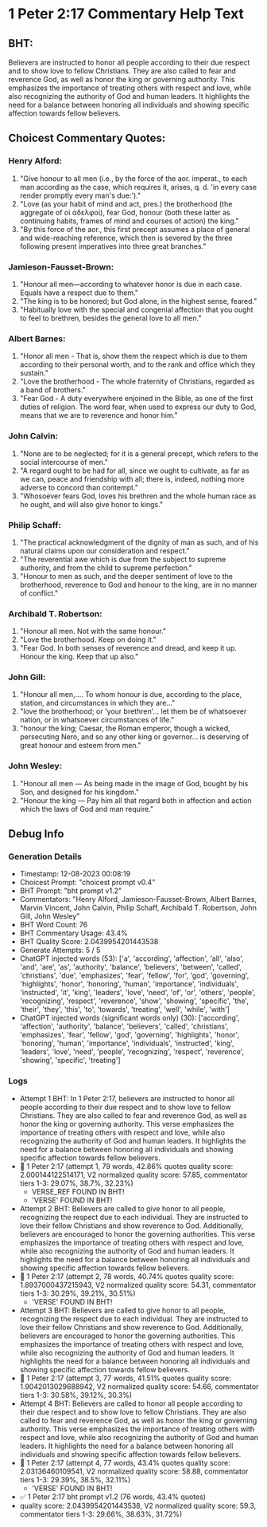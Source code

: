 # 1 Peter 2:17 Commentary Help Text

## BHT:
Believers are instructed to honor all people according to their due respect and to show love to fellow Christians. They are also called to fear and reverence God, as well as honor the king or governing authority. This emphasizes the importance of treating others with respect and love, while also recognizing the authority of God and human leaders. It highlights the need for a balance between honoring all individuals and showing specific affection towards fellow believers.

## Choicest Commentary Quotes:
### Henry Alford:
1. "Give honour to all men (i.e., by the force of the aor. imperat., to each man according as the case, which requires it, arises, q. d. 'in every case render promptly every man's due:')."
2. "Love (as your habit of mind and act, pres.) the brotherhood (the aggregate of οἱ ἀδελφοί), fear God, honour (both these latter as continuing habits, frames of mind and courses of action) the king."
3. "By this force of the aor., this first precept assumes a place of general and wide-reaching reference, which then is severed by the three following present imperatives into three great branches."

### Jamieson-Fausset-Brown:
1. "Honour all men—according to whatever honor is due in each case. Equals have a respect due to them."
2. "The king is to be honored; but God alone, in the highest sense, feared."
3. "Habitually love with the special and congenial affection that you ought to feel to brethren, besides the general love to all men."

### Albert Barnes:
1. "Honor all men - That is, show them the respect which is due to them according to their personal worth, and to the rank and office which they sustain."
2. "Love the brotherhood - The whole fraternity of Christians, regarded as a band of brothers."
3. "Fear God - A duty everywhere enjoined in the Bible, as one of the first duties of religion. The word fear, when used to express our duty to God, means that we are to reverence and honor him."

### John Calvin:
1. "None are to be neglected; for it is a general precept, which refers to the social intercourse of men."
2. "A regard ought to be had for all, since we ought to cultivate, as far as we can, peace and friendship with all; there is, indeed, nothing more adverse to concord than contempt."
3. "Whosoever fears God, loves his brethren and the whole human race as he ought, and will also give honor to kings."

### Philip Schaff:
1. "The practical acknowledgment of the dignity of man as such, and of his natural claims upon our consideration and respect."
2. "The reverential awe which is due from the subject to supreme authority, and from the child to supreme perfection."
3. "Honour to men as such, and the deeper sentiment of love to the brotherhood, reverence to God and honour to the king, are in no manner of conflict."

### Archibald T. Robertson:
1. "Honour all men. Not with the same honour."
2. "Love the brotherhood. Keep on doing it."
3. "Fear God. In both senses of reverence and dread, and keep it up. Honour the king. Keep that up also."

### John Gill:
1. "Honour all men,.... To whom honour is due, according to the place, station, and circumstances in which they are..."
2. "love the brotherhood; or 'your brethren'... let them be of whatsoever nation, or in whatsoever circumstances of life."
3. "honour the king; Caesar, the Roman emperor, though a wicked, persecuting Nero, and so any other king or governor... is deserving of great honour and esteem from men."

### John Wesley:
1. "Honour all men — As being made in the image of God, bought by his Son, and designed for his kingdom."
2. "Honour the king — Pay him all that regard both in affection and action which the laws of God and man require."


## Debug Info
### Generation Details
- Timestamp: 12-08-2023 00:08:19
- Choicest Prompt: "choicest prompt v0.4"
- BHT Prompt: "bht prompt v1.2"
- Commentators: "Henry Alford, Jamieson-Fausset-Brown, Albert Barnes, Marvin Vincent, John Calvin, Philip Schaff, Archibald T. Robertson, John Gill, John Wesley"
- BHT Word Count: 76
- BHT Commentary Usage: 43.4%
- BHT Quality Score: 2.0439954201443538
- Generate Attempts: 5 / 5
- ChatGPT injected words (53):
	['a', 'according', 'affection', 'all', 'also', 'and', 'are', 'as', 'authority', 'balance', 'believers', 'between', 'called', 'christians', 'due', 'emphasizes', 'fear', 'fellow', 'for', 'god', 'governing', 'highlights', 'honor', 'honoring', 'human', 'importance', 'individuals', 'instructed', 'it', 'king', 'leaders', 'love', 'need', 'of', 'or', 'others', 'people', 'recognizing', 'respect', 'reverence', 'show', 'showing', 'specific', 'the', 'their', 'they', 'this', 'to', 'towards', 'treating', 'well', 'while', 'with']
- ChatGPT injected words (significant words only) (30):
	['according', 'affection', 'authority', 'balance', 'believers', 'called', 'christians', 'emphasizes', 'fear', 'fellow', 'god', 'governing', 'highlights', 'honor', 'honoring', 'human', 'importance', 'individuals', 'instructed', 'king', 'leaders', 'love', 'need', 'people', 'recognizing', 'respect', 'reverence', 'showing', 'specific', 'treating']

### Logs
- Attempt 1 BHT: In 1 Peter 2:17, believers are instructed to honor all people according to their due respect and to show love to fellow Christians. They are also called to fear and reverence God, as well as honor the king or governing authority. This verse emphasizes the importance of treating others with respect and love, while also recognizing the authority of God and human leaders. It highlights the need for a balance between honoring all individuals and showing specific affection towards fellow believers.
- 🔄 1 Peter 2:17 (attempt 1, 79 words, 42.86% quotes quality score: 2.000144122514171, V2 normalized quality score: 57.85, commentator tiers 1-3: 29.07%, 38.7%, 32.23%) 
	- VERSE_REF FOUND IN BHT! 
	- 'VERSE' FOUND IN BHT!
- Attempt 2 BHT: Believers are called to give honor to all people, recognizing the respect due to each individual. They are instructed to love their fellow Christians and show reverence to God. Additionally, believers are encouraged to honor the governing authorities. This verse emphasizes the importance of treating others with respect and love, while also recognizing the authority of God and human leaders. It highlights the need for a balance between honoring all individuals and showing specific affection towards fellow believers.
- 🔄 1 Peter 2:17 (attempt 2, 78 words, 40.74% quotes quality score: 1.8937000437215943, V2 normalized quality score: 54.31, commentator tiers 1-3: 30.29%, 39.21%, 30.51%) 
	- 'VERSE' FOUND IN BHT!
- Attempt 3 BHT: Believers are called to give honor to all people, recognizing the respect due to each individual. They are instructed to love their fellow Christians and show reverence to God. Additionally, believers are encouraged to honor the governing authorities. This emphasizes the importance of treating others with respect and love, while also recognizing the authority of God and human leaders. It highlights the need for a balance between honoring all individuals and showing specific affection towards fellow believers.
- 🔄 1 Peter 2:17 (attempt 3, 77 words, 41.51% quotes quality score: 1.9042013029688942, V2 normalized quality score: 54.66, commentator tiers 1-3: 30.58%, 39.12%, 30.3%)
- Attempt 4 BHT: Believers are called to honor all people according to their due respect and to show love to fellow Christians. They are also called to fear and reverence God, as well as honor the king or governing authority. This verse emphasizes the importance of treating others with respect and love, while also recognizing the authority of God and human leaders. It highlights the need for a balance between honoring all individuals and showing specific affection towards fellow believers.
- 🔄 1 Peter 2:17 (attempt 4, 77 words, 43.4% quotes quality score: 2.03136460109541, V2 normalized quality score: 58.88, commentator tiers 1-3: 29.39%, 38.5%, 32.11%) 
	- 'VERSE' FOUND IN BHT!
- ✅ 1 Peter 2:17 bht prompt v1.2 (76 words, 43.4% quotes)
- quality score: 2.0439954201443538, V2 normalized quality score: 59.3, commentator tiers 1-3: 29.66%, 38.63%, 31.72%)